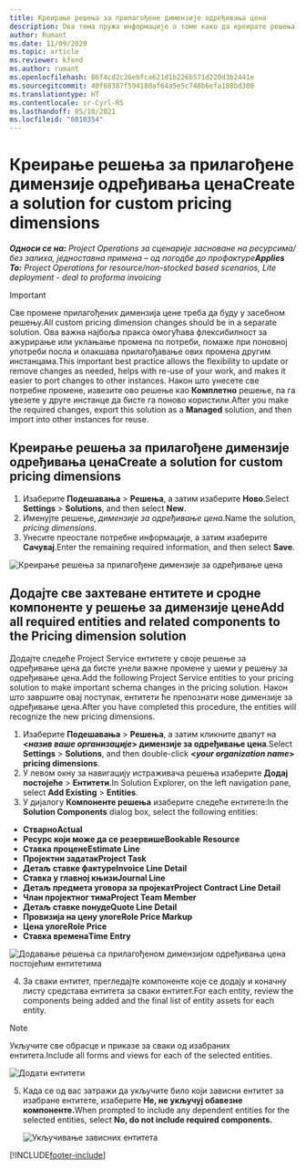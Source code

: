 ```yaml
---
title: Креирање решења за прилагођене димензије одређивања цена
description: Ова тема пружа информације о томе како да креирате решења за прилагођене димензије одређивања цена.
author: Rumant
ms.date: 11/09/2020
ms.topic: article
ms.reviewer: kfend
ms.author: rumant
ms.openlocfilehash: 86f4cd2c26ebfca621d1b226b571d220d3b2441e
ms.sourcegitcommit: 40f68387f594180af64a5e5c748b6efa188bd300
ms.translationtype: HT
ms.contentlocale: sr-Cyrl-RS
ms.lasthandoff: 05/10/2021
ms.locfileid: "6010354"
---
```

# <a name="create-a-solution-for-custom-pricing-dimensions"></a><span data-ttu-id="7806f-103">Креирање решења за прилагођене димензије одређивања цена</span><span class="sxs-lookup"><span data-stu-id="7806f-103">Create a solution for custom pricing dimensions</span></span>

 <span data-ttu-id="7806f-104">_**Односи се на:** Project Operations за сценарије засноване на ресурсима/без залиха, једноставна примена – од погодбе до профактуре_</span><span class="sxs-lookup"><span data-stu-id="7806f-104">_**Applies To:** Project Operations for resource/non-stocked based scenarios, Lite deployment - deal to proforma invoicing_</span></span> 

>[!IMPORTANT]
><span data-ttu-id="7806f-105">Све промене прилагођених димензија цене треба да буду у засебном решењу.</span><span class="sxs-lookup"><span data-stu-id="7806f-105">All custom pricing dimension changes should be in a separate solution.</span></span> <span data-ttu-id="7806f-106">Ова важна најбоља пракса омогућава флексибилност за ажурирање или уклањање промена по потреби, помаже при поновној употреби посла и олакшава прилагођавање ових промена другим инстанцама.</span><span class="sxs-lookup"><span data-stu-id="7806f-106">This important best practice allows the flexibility to update or remove changes as needed, helps with re-use of your work, and makes it easier to port changes to other instances.</span></span> <span data-ttu-id="7806f-107">Након што унесете све потребне промене, извезите ово решење као **Комплетно** решење, па га увезете у друге инстанце да бисте га поново користили.</span><span class="sxs-lookup"><span data-stu-id="7806f-107">After you make the required changes, export this solution as a **Managed** solution, and then import into other instances for reuse.</span></span>

## <a name="create-a-solution-for-custom-pricing-dimensions"></a><span data-ttu-id="7806f-108">Креирање решења за прилагођене димензије одређивања цена</span><span class="sxs-lookup"><span data-stu-id="7806f-108">Create a solution for custom pricing dimensions</span></span>

1.  <span data-ttu-id="7806f-109">Изаберите **Подешавања** > **Решења**, а затим изаберите **Ново**.</span><span class="sxs-lookup"><span data-stu-id="7806f-109">Select **Settings** > **Solutions**, and then select **New**.</span></span>
2.  <span data-ttu-id="7806f-110">Именујте решење, *<your organization name> димензије за одређивање цена*.</span><span class="sxs-lookup"><span data-stu-id="7806f-110">Name the solution, *<your organization name> pricing dimensions*.</span></span>
3. <span data-ttu-id="7806f-111">Унесите преостале потребне информације, а затим изаберите **Сачувај**.</span><span class="sxs-lookup"><span data-stu-id="7806f-111">Enter the remaining required information, and then select **Save**.</span></span>

  ![Креирање решења за прилагођене димензије за одређивање цена](./media/Creation-of-custom-pricing-dimension-solution.png)
 
## <a name="add-all-required-entities-and-related-components-to-the-pricing-dimension-solution"></a><span data-ttu-id="7806f-113">Додајте све захтеване ентитете и сродне компоненте у решење за димензије цене</span><span class="sxs-lookup"><span data-stu-id="7806f-113">Add all required entities and related components to the Pricing dimension solution</span></span>

<span data-ttu-id="7806f-114">Додајте следеће Project Service ентитете у своје решење за одређивање цена да бисте унели важне промене у шеми у решењу за одређивање цена.</span><span class="sxs-lookup"><span data-stu-id="7806f-114">Add the following Project Service entities to your pricing solution to make important schema changes in the pricing solution.</span></span> <span data-ttu-id="7806f-115">Након што завршите овај поступак, ентитети ће препознати нове димензије за одређивање цена.</span><span class="sxs-lookup"><span data-stu-id="7806f-115">After you have completed this procedure, the entities will recognize the new pricing dimensions.</span></span>

1.  <span data-ttu-id="7806f-116">Изаберите **Подешавања** > **Решења**, а затим кликните двапут на **<*назив ваше организације*> димензије за одређивање цена**.</span><span class="sxs-lookup"><span data-stu-id="7806f-116">Select **Settings** > **Solutions**, and then double-click **<*your organization name*> pricing dimensions**.</span></span>
2.  <span data-ttu-id="7806f-117">У левом окну за навигацију истраживача решења изаберите **Додај постојеће** > **Ентитети**.</span><span class="sxs-lookup"><span data-stu-id="7806f-117">In Solution Explorer, on the left navigation pane, select **Add Existing** > **Entities**.</span></span>
3.  <span data-ttu-id="7806f-118">У дијалогу **Компоненте решења** изаберите следеће ентитете:</span><span class="sxs-lookup"><span data-stu-id="7806f-118">In the **Solution Components** dialog box, select the following entities:</span></span>
 
   - <span data-ttu-id="7806f-119">**Стварно**</span><span class="sxs-lookup"><span data-stu-id="7806f-119">**Actual**</span></span>
   - <span data-ttu-id="7806f-120">**Ресурс који може да се резервише**</span><span class="sxs-lookup"><span data-stu-id="7806f-120">**Bookable Resource**</span></span>
   - <span data-ttu-id="7806f-121">**Ставка процене**</span><span class="sxs-lookup"><span data-stu-id="7806f-121">**Estimate Line**</span></span>
   - <span data-ttu-id="7806f-122">**Пројектни задатак**</span><span class="sxs-lookup"><span data-stu-id="7806f-122">**Project Task**</span></span>
   - <span data-ttu-id="7806f-123">**Детаљ ставке фактуре**</span><span class="sxs-lookup"><span data-stu-id="7806f-123">**Invoice Line Detail**</span></span>
   - <span data-ttu-id="7806f-124">**Ставка у главној књизи**</span><span class="sxs-lookup"><span data-stu-id="7806f-124">**Journal Line**</span></span>
   - <span data-ttu-id="7806f-125">**Детаљ предмета уговора за пројекат**</span><span class="sxs-lookup"><span data-stu-id="7806f-125">**Project Contract Line Detail**</span></span>
   - <span data-ttu-id="7806f-126">**Члан пројектног тима**</span><span class="sxs-lookup"><span data-stu-id="7806f-126">**Project Team Member**</span></span>
   - <span data-ttu-id="7806f-127">**Детаљ ставке понуде**</span><span class="sxs-lookup"><span data-stu-id="7806f-127">**Quote Line Detail**</span></span>
   - <span data-ttu-id="7806f-128">**Провизија на цену улоге**</span><span class="sxs-lookup"><span data-stu-id="7806f-128">**Role Price Markup**</span></span>
   - <span data-ttu-id="7806f-129">**Цена улоге**</span><span class="sxs-lookup"><span data-stu-id="7806f-129">**Role Price**</span></span>
   - <span data-ttu-id="7806f-130">**Ставка времена**</span><span class="sxs-lookup"><span data-stu-id="7806f-130">**Time Entry**</span></span>
 
   ![Додавање решења са прилагођеном димензијом одређивања цена постојећим ентитетима](./media/Existing-entities-to-PD-solution.png)
 
 4. <span data-ttu-id="7806f-132">За сваки ентитет, прегледајте компоненте које се додају и коначну листу средстава ентитета за сваки ентитет.</span><span class="sxs-lookup"><span data-stu-id="7806f-132">For each entity, review the components being added and the final list of entity assets for each entity.</span></span> 

   >[!NOTE]
   > <span data-ttu-id="7806f-133">Укључите све обрасце и приказе за сваки од изабраних ентитета.</span><span class="sxs-lookup"><span data-stu-id="7806f-133">Include all forms and views for each of the selected entities.</span></span>

  ![Додати ентитети](./media/solution-component-selection.png)


5.  <span data-ttu-id="7806f-135">Када се од вас затражи да укључите било који зависни ентитет за изабране ентитете, изаберите **Не, не укључуј обавезне компоненте.**</span><span class="sxs-lookup"><span data-stu-id="7806f-135">When prompted to include any dependent entities for the selected entities, select **No, do not include required components.**</span></span>

    ![Укључивање зависних ентитета](./media/Do-not-include-required.png)


[!INCLUDE[footer-include](../includes/footer-banner.md)]